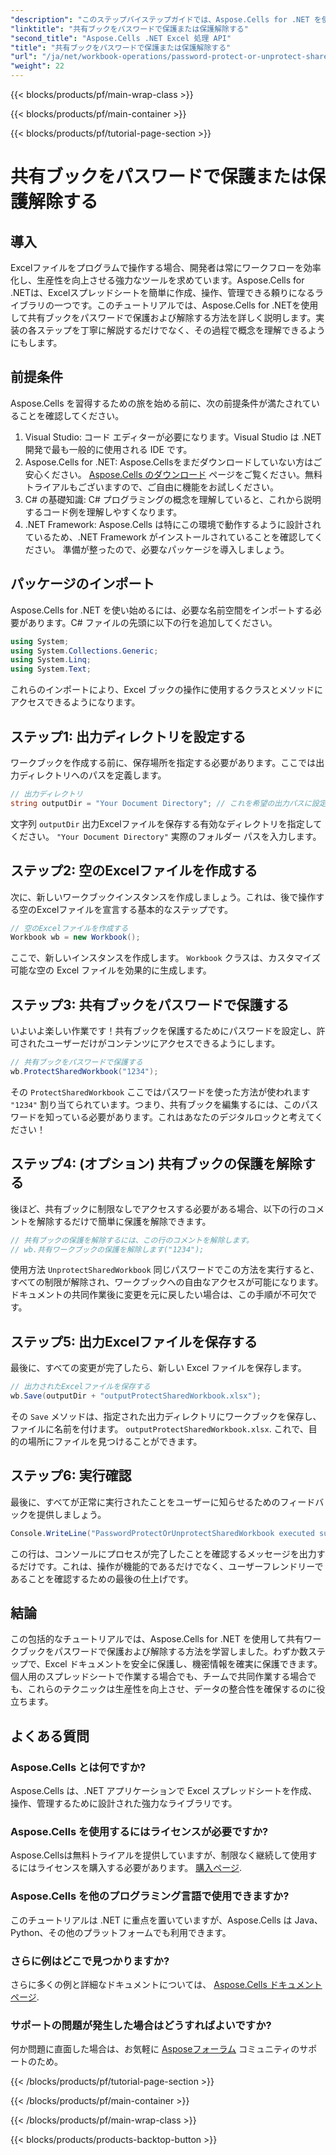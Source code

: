 ```yaml
---
"description": "このステップバイステップガイドでは、Aspose.Cells for .NET を使用して共有 Excel ブックをパスワードで保護または解除する方法を学習します。ドキュメントのセキュリティを強化しましょう。"
"linktitle": "共有ブックをパスワードで保護または保護解除する"
"second_title": "Aspose.Cells .NET Excel 処理 API"
"title": "共有ブックをパスワードで保護または保護解除する"
"url": "/ja/net/workbook-operations/password-protect-or-unprotect-shared-workbook/"
"weight": 22
---
```


{{< blocks/products/pf/main-wrap-class >}}

{{< blocks/products/pf/main-container >}}

{{< blocks/products/pf/tutorial-page-section >}}

# 共有ブックをパスワードで保護または保護解除する

## 導入
Excelファイルをプログラムで操作する場合、開発者は常にワークフローを効率化し、生産性を向上させる強力なツールを求めています。Aspose.Cells for .NETは、Excelスプレッドシートを簡単に作成、操作、管理できる頼りになるライブラリの一つです。このチュートリアルでは、Aspose.Cells for .NETを使用して共有ブックをパスワードで保護および解除する方法を詳しく説明します。実装の各ステップを丁寧に解説するだけでなく、その過程で概念を理解できるようにもします。
## 前提条件
Aspose.Cells を習得するための旅を始める前に、次の前提条件が満たされていることを確認してください。
1. Visual Studio: コード エディターが必要になります。Visual Studio は .NET 開発で最も一般的に使用される IDE です。
2. Aspose.Cells for .NET: Aspose.Cellsをまだダウンロードしていない方はご安心ください。 [Aspose.Cells のダウンロード](https://releases.aspose.com/cells/net/) ページをご覧ください。無料トライアルもございますので、ご自由に機能をお試しください。
3. C# の基礎知識: C# プログラミングの概念を理解していると、これから説明するコード例を理解しやすくなります。
4. .NET Framework: Aspose.Cells は特にこの環境で動作するように設計されているため、.NET Framework がインストールされていることを確認してください。
準備が整ったので、必要なパッケージを導入しましょう。
## パッケージのインポート
Aspose.Cells for .NET を使い始めるには、必要な名前空間をインポートする必要があります。C# ファイルの先頭に以下の行を追加してください。
```csharp
using System;
using System.Collections.Generic;
using System.Linq;
using System.Text;
```
これらのインポートにより、Excel ブックの操作に使用するクラスとメソッドにアクセスできるようになります。
## ステップ1: 出力ディレクトリを設定する
ワークブックを作成する前に、保存場所を指定する必要があります。ここでは出力ディレクトリへのパスを定義します。
```csharp
// 出力ディレクトリ
string outputDir = "Your Document Directory"; // これを希望の出力パスに設定します
```
文字列 `outputDir` 出力Excelファイルを保存する有効なディレクトリを指定してください。 `"Your Document Directory"` 実際のフォルダー パスを入力します。
## ステップ2: 空のExcelファイルを作成する
次に、新しいワークブックインスタンスを作成しましょう。これは、後で操作する空のExcelファイルを宣言する基本的なステップです。 
```csharp
// 空のExcelファイルを作成する
Workbook wb = new Workbook();
```
ここで、新しいインスタンスを作成します。 `Workbook` クラスは、カスタマイズ可能な空の Excel ファイルを効果的に生成します。
## ステップ3: 共有ブックをパスワードで保護する
いよいよ楽しい作業です！共有ブックを保護するためにパスワードを設定し、許可されたユーザーだけがコンテンツにアクセスできるようにします。
```csharp
// 共有ブックをパスワードで保護する
wb.ProtectSharedWorkbook("1234");
```
その `ProtectSharedWorkbook` ここではパスワードを使った方法が使われます `"1234"` 割り当てられています。つまり、共有ブックを編集するには、このパスワードを知っている必要があります。これはあなたのデジタルロックと考えてください！
## ステップ4: (オプション) 共有ブックの保護を解除する
後ほど、共有ブックに制限なしでアクセスする必要がある場合、以下の行のコメントを解除するだけで簡単に保護を解除できます。
```csharp
// 共有ブックの保護を解除するには、この行のコメントを解除します。
// wb.共有ワークブックの保護を解除します("1234");
```
使用方法 `UnprotectSharedWorkbook` 同じパスワードでこの方法を実行すると、すべての制限が解除され、ワークブックへの自由なアクセスが可能になります。ドキュメントの共同作業後に変更を元に戻したい場合は、この手順が不可欠です。
## ステップ5: 出力Excelファイルを保存する
最後に、すべての変更が完了したら、新しい Excel ファイルを保存します。
```csharp
// 出力されたExcelファイルを保存する
wb.Save(outputDir + "outputProtectSharedWorkbook.xlsx");
```
その `Save` メソッドは、指定された出力ディレクトリにワークブックを保存し、ファイルに名前を付けます。 `outputProtectSharedWorkbook.xlsx`. これで、目的の場所にファイルを見つけることができます。
## ステップ6: 実行確認
最後に、すべてが正常に実行されたことをユーザーに知らせるためのフィードバックを提供しましょう。
```csharp
Console.WriteLine("PasswordProtectOrUnprotectSharedWorkbook executed successfully.\r\n");
```
この行は、コンソールにプロセスが完了したことを確認するメッセージを出力するだけです。これは、操作が機能的であるだけでなく、ユーザーフレンドリーであることを確認するための最後の仕上げです。
## 結論
この包括的なチュートリアルでは、Aspose.Cells for .NET を使用して共有ワークブックをパスワードで保護および解除する方法を学習しました。わずか数ステップで、Excel ドキュメントを安全に保護し、機密情報を確実に保護できます。個人用のスプレッドシートで作業する場合でも、チームで共同作業する場合でも、これらのテクニックは生産性を向上させ、データの整合性を確保するのに役立ちます。
## よくある質問
### Aspose.Cells とは何ですか?
Aspose.Cells は、.NET アプリケーションで Excel スプレッドシートを作成、操作、管理するために設計された強力なライブラリです。
### Aspose.Cells を使用するにはライセンスが必要ですか?
Aspose.Cellsは無料トライアルを提供していますが、制限なく継続して使用するにはライセンスを購入する必要があります。 [購入ページ](https://purchase。aspose.com/buy).
### Aspose.Cells を他のプログラミング言語で使用できますか?
このチュートリアルは .NET に重点を置いていますが、Aspose.Cells は Java、Python、その他のプラットフォームでも利用できます。
### さらに例はどこで見つかりますか?
さらに多くの例と詳細なドキュメントについては、 [Aspose.Cells ドキュメントページ](https://reference。aspose.com/cells/net/).
### サポートの問題が発生した場合はどうすればよいですか?
何か問題に直面した場合は、お気軽に [Asposeフォーラム](https://forum.aspose.com/c/cells/9) コミュニティのサポートのため。

{{< /blocks/products/pf/tutorial-page-section >}}

{{< /blocks/products/pf/main-container >}}

{{< /blocks/products/pf/main-wrap-class >}}

{{< blocks/products/products-backtop-button >}}